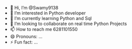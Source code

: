 - 👋 Hi, I’m @Swamy9138
- 👀 I’m interested in Python developer
- 🌱 I’m currently learning Python and Sql
- 💞️ I’m looking to collaborate on real time Python Projects
- 📫 How to reach me 6281101550
- 😄 Pronouns: ...
- ⚡ Fun fact: ...

<!---
Swamy9138/Swamy9138 is a ✨ special ✨ repository because its `README.md` (this file) appears on your GitHub profile.
You can click the Preview link to take a look at your changes.
--->
